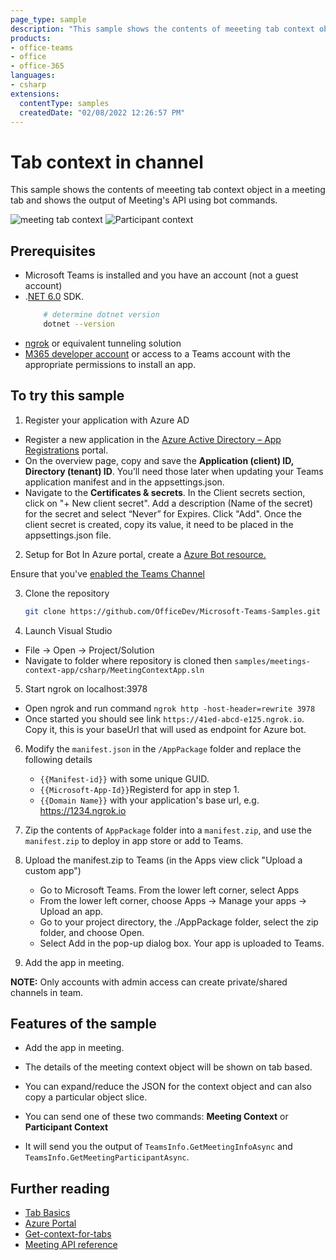 ```yaml
---
page_type: sample
description: "This sample shows the contents of meeeting tab context object in a meeting tab and shows the output of Meeting's API using bot commands."
products:
- office-teams
- office
- office-365
languages:
- csharp
extensions:
  contentType: samples
  createdDate: "02/08/2022 12:26:57 PM"
---
```


# Tab context in channel

This sample shows the contents of meeeting tab context object in a meeting tab and shows the output of Meeting's API using bot commands.

![meeting tab context](MeetingContextApp/Images/meetingTabContext.png)
![Participant context](MeetingContextApp/Images/ParticipantContext.png)

## Prerequisites

- Microsoft Teams is installed and you have an account (not a guest account)
-  .[NET 6.0](https://dotnet.microsoft.com/en-us/download) SDK.
    ```bash
        # determine dotnet version
        dotnet --version
    ```
-  [ngrok](https://ngrok.com/) or equivalent tunneling solution
-  [M365 developer account](https://docs.microsoft.com/en-us/microsoftteams/platform/concepts/build-and-test/prepare-your-o365-tenant) or access to a Teams account with the appropriate permissions to install an app.


## To try this sample

1) Register your application with Azure AD

- Register a new application in the [Azure Active Directory – App Registrations](https://go.microsoft.com/fwlink/?linkid=2083908) portal.
- On the overview page, copy and save the **Application (client) ID, Directory (tenant) ID**. You’ll need those later when updating your Teams application manifest and in the appsettings.json.
-  Navigate to the **Certificates & secrets**. In the Client secrets section, click on "+ New client secret". Add a description (Name of the secret) for the secret and select “Never” for Expires. Click "Add". Once the client secret is created, copy its value, it need to be placed in the appsettings.json file.

2) Setup for Bot In Azure portal, create a [Azure Bot resource.](https://docs.microsoft.com/en-us/azure/bot-service/bot-builder-authentication?view=azure-bot-service-4.0&tabs=csharp%2Caadv2)

Ensure that you've [enabled the Teams Channel](https://docs.microsoft.com/en-us/azure/bot-service/channel-connect-teams?view=azure-bot-service-4.0)

3) Clone the repository
   ```bash
   git clone https://github.com/OfficeDev/Microsoft-Teams-Samples.git
   ```
4)  Launch Visual Studio
   - File -> Open -> Project/Solution
   - Navigate to folder where repository is cloned then `samples/meetings-context-app/csharp/MeetingContextApp.sln`
    
5) Start ngrok on localhost:3978
- Open ngrok and run command `ngrok http -host-header=rewrite 3978` 
- Once started you should see link  `https://41ed-abcd-e125.ngrok.io`. Copy it, this is your baseUrl that will used as endpoint for Azure bot.

6) Modify the `manifest.json` in the `/AppPackage` folder and replace the following details
   - `{{Manifest-id}}` with some unique GUID.
   - `{{Microsoft-App-Id}}`Registerd for app in step 1.
   - `{{Domain Name}}` with your application's base url, e.g. https://1234.ngrok.io

7) Zip the contents of `AppPackage` folder into a `manifest.zip`, and use the `manifest.zip` to deploy in app store or add to Teams.
    
8) Upload the manifest.zip to Teams (in the Apps view click "Upload a custom app")
   - Go to Microsoft Teams. From the lower left corner, select Apps
   - From the lower left corner, choose Apps -> Manage your apps -> Upload an app.
   - Go to your project directory, the ./AppPackage folder, select the zip folder, and choose Open.
   - Select Add in the pop-up dialog box. Your app is uploaded to Teams.
   
8) Add the app in meeting.

 **NOTE:** Only accounts with admin access can create private/shared channels in team.

## Features of the sample

- Add the app in meeting.
- The details of the meeting context object will be shown on tab based.
- You can expand/reduce the JSON for the context object and can also copy a particular object slice.

- You can send one of these two commands: **Meeting Context** or **Participant Context**
- It will send you the output of `TeamsInfo.GetMeetingInfoAsync` and `TeamsInfo.GetMeetingParticipantAsync`.

## Further reading

- [Tab Basics](https://docs.microsoft.com/en-us/microsoftteams/platform/tabs/how-to/create-channel-group-tab?pivots=node-java-script)
- [Azure Portal](https://portal.azure.com)
- [Get-context-for-tabs](https://docs.microsoft.com/en-us/microsoftteams/platform/tabs/how-to/access-teams-context#retrieve-context-in-private-channels)
- [Meeting API reference](https://docs.microsoft.com/en-us/microsoftteams/platform/apps-in-teams-meetings/api-references?tabs=dotnet)
